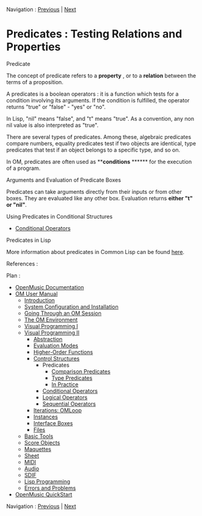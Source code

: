Navigation : [Previous](Control "page précédente\(Control
Structures\)") | [Next](PredComparison "page
suivante\(Comparison Predicates\)")


# Predicates : Testing Relations and Properties

Predicate

The concept of predicate refers to a **property** , or to a **relation**
between the terms of a proposition.

A predicates is a  boolean operators  : it is a function which tests for a
condition involving its arguments. If the condition is fulfilled, the operator
returns "true" or "false" - "yes" or "no".

In Lisp, "nil" means "false", and "t" means "true". As a convention, any non
nil value is also interpreted as "true".

There are several types of predicates. Among these, algebraic predicates
compare numbers, equality predicates test if two objects are identical, type
predicates that test if an object belongs to a specific type, and so on.

In OM, predicates are often used as ****conditions** ****** for the execution
of a program.

Arguments and Evaluation of Predicate Boxes

Predicates can take arguments directly from their inputs or from other boxes.
They are evaluated like any other box. Evaluation returns **either "t" or
"nil"**.

Using Predicates in Conditional Structures

  * [Conditional Operators](ConditionalOps)

Predicates in Lisp

More information about predicates in Common Lisp can be found
[here](http://www.cs.cmu.edu/Groups/AI/cltl/clm/node69
"http://www.cs.cmu.edu/Groups/AI/cltl/clm/node69 \(nouvelle
fenêtre\)").

References :

Plan :

  * [OpenMusic Documentation](OM-Documentation)
  * [OM User Manual](OM-User-Manual)
    * [Introduction](00-Sommaire)
    * [System Configuration and Installation](Installation)
    * [Going Through an OM Session](Goingthrough)
    * [The OM Environment](Environment)
    * [Visual Programming I](BasicVisualProgramming)
    * [Visual Programming II](AdvancedVisualProgramming)
      * [Abstraction](Abstraction)
      * [Evaluation Modes](EvalModes)
      * [Higher-Order Functions](HighOrder)
      * [Control Structures](Control)
        * Predicates
          * [Comparison Predicates](PredComparison)
          * [Type Predicates](PredTypes)
          * [In Practice](PredExample)
        * [Conditional Operators](ConditionalOps)
        * [Logical Operators](Logical)
        * [Sequential Operators](Sequencial)
      * [Iterations: OMLoop](OMLoop)
      * [Instances](Instances)
      * [Interface Boxes](InterfaceBoxes)
      * [Files](Files)
    * [Basic Tools](BasicObjects)
    * [Score Objects](ScoreObjects)
    * [Maquettes](Maquettes)
    * [Sheet](Sheet)
    * [MIDI](MIDI)
    * [Audio](Audio)
    * [SDIF](SDIF)
    * [Lisp Programming](Lisp)
    * [Errors and Problems](errors)
  * [OpenMusic QuickStart](QuickStart-Chapters)

Navigation : [Previous](Control "page précédente\(Control
Structures\)") | [Next](PredComparison "page
suivante\(Comparison Predicates\)")

